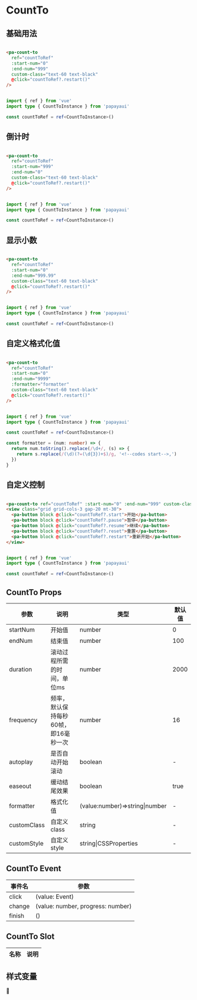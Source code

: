# CountTo

<!--codes start-->

## 基础用法

```html [template]

<pa-count-to
  ref="countToRef"
  :start-num="0"
  :end-num="999"
  custom-class="text-60 text-black"
  @click="countToRef?.restart()"
/>

```
```ts [script]

import { ref } from 'vue'
import type { CountToInstance } from 'papayaui'

const countToRef = ref<CountToInstance>()

```
## 倒计时

```html [template]

<pa-count-to
  ref="countToRef"
  :start-num="999"
  :end-num="0"
  custom-class="text-60 text-black"
  @click="countToRef?.restart()"
/>

```
```ts [script]

import { ref } from 'vue'
import type { CountToInstance } from 'papayaui'

const countToRef = ref<CountToInstance>()

```
## 显示小数

```html [template]

<pa-count-to
  ref="countToRef"
  :start-num="0"
  :end-num="999.99"
  custom-class="text-60 text-black"
  @click="countToRef?.restart()"
/>

```
```ts [script]

import { ref } from 'vue'
import type { CountToInstance } from 'papayaui'

const countToRef = ref<CountToInstance>()

```
## 自定义格式化值

```html [template]

<pa-count-to
  ref="countToRef"
  :start-num="0"
  :end-num="9999"
  :formatter="formatter"
  custom-class="text-60 text-black"
  @click="countToRef?.restart()"
/>

```
```ts [script]

import { ref } from 'vue'
import type { CountToInstance } from 'papayaui'

const countToRef = ref<CountToInstance>()

const formatter = (num: number) => {
  return num.toString().replace(/\d+/, (s) => {
    return s.replace(/(\d)(?=(\d{3})+$)/g, '<!--codes start-->,')
  })
}

```
## 自定义控制

```html [template]

<pa-count-to ref="countToRef" :start-num="0" :end-num="999" custom-class="text-60 text-black" />
<view class="grid grid-cols-3 gap-20 mt-30">
  <pa-button block @click="countToRef?.start">开始</pa-button>
  <pa-button block @click="countToRef?.pause">暂停</pa-button>
  <pa-button block @click="countToRef?.resume">继续</pa-button>
  <pa-button block @click="countToRef?.reset">重置</pa-button>
  <pa-button block @click="countToRef?.restart">重新开始</pa-button>
</view>

```
```ts [script]

import { ref } from 'vue'
import type { CountToInstance } from 'papayaui'

const countToRef = ref<CountToInstance>()

```

<!--codes end-->

## CountTo Props

<!--props start-->

| 参数 | 说明 | 类型 | 默认值 |
| --- | ----- | --- | --- |
| startNum | 开始值 | number |  0 |
| endNum | 结束值 | number |  100 |
| duration | 滚动过程所需的时间，单位ms | number |  2000 |
| frequency | 频率，默认保持每秒60帧，即16毫秒一次 | number |  16 |
| autoplay | 是否自动开始滚动 | boolean | - |
| easeout | 缓动结尾效果 | boolean |  true |
| formatter | 格式化值 | (value:number)=\>string\|number | - |
| customClass | 自定义class | string | - |
| customStyle | 自定义style | string\|CSSProperties | - |

<!--props end-->

## CountTo Event

<!--event start-->

| 事件名 | 参数 |
| --- | --- |
| click | (value: Event)  |
| change | (value: number, progress: number)  |
| finish | ()  |

<!--event end-->

## CountTo Slot

<!--slot start-->

| 名称 | 说明 |
| --- | --- |


<!--slot end-->

## 样式变量

<!--cssVar start-->

:see_no_evil:

<!--cssVar end-->

